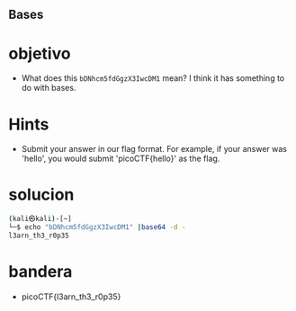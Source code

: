 ## Bases

# objetivo
- What does this `bDNhcm5fdGgzX3IwcDM1` mean? I think it has something to do with bases.

# Hints
- Submit your answer in our flag format. For example, if your answer was 'hello', you would submit 'picoCTF{hello}' as the flag.

# solucion
``` bash 
(kali㉿kali)-[~]
└─$ echo "bDNhcm5fdGgzX3IwcDM1" |base64 -d -
l3arn_th3_r0p35
```
# bandera
- picoCTF{l3arn_th3_r0p35}